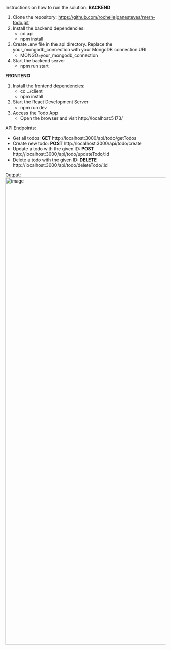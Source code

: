 Instructions on how to run the solution:
**BACKEND**
1. Clone the repository: https://github.com/rochellejoanesteves/mern-todo.git
2. Install the backend dependencies:
     - cd api
     - npm install
3. Create .env file in the api directory. Replace the your_mongodb_connection with your MongoDB connection URI
     - MONGO=your_mongodb_connection
4. Start the backend server
    - npm run start
  
**FRONTEND**
1. Install the frontend dependencies:
     - cd ../client
     - npm install
2. Start the React Development Server
    - npm run dev
3. Access the Todo App
    - Open the browser and visit http://localhost:5173/ 


API Endpoints:
- Get all todos: **GET** http://localhost:3000/api/todo/getTodos
- Create new todo: **POST** http://localhost:3000/api/todo/create
- Update a todo with the given ID: **POST** http://localhost:3000/api/todo/updateTodo/:id
- Delete a todo with the given ID: **DELETE** http://localhost:3000/api/todo/deleteTodo/:id


Output:
<img width="1466" alt="image" src="https://github.com/rochellejoanesteves/mern-todo/assets/128266520/2062e71f-8aa1-4aa0-8ec2-d4b146fd2cb4">

